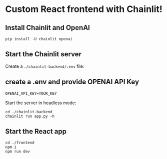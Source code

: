 # Custom React frontend with Chainlit!

## Install Chainlit and OpenAI

```shell
pip install -U chainlit openai
```

## Start the Chainlit server

Create a `./chainlit-backend/.env` file:

## create a .env and provide OPENAI API Key
```.env
OPENAI_API_KEY=YOUR_KEY
```

Start the server in headless mode:

```shell
cd ./chainlit-backend
chainlit run app.py -h
```

## Start the React app

```shell
cd ./frontend
npm i
npm run dev
```
